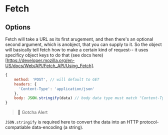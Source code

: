 # Fetch

## Options

Fetch will take a URL as its first arugement, and then there's an optional second argument, which is anobject, that you can supply to it. So the object will basically
tell fetch how to make a certain kind of request-- it uses specificy object keys to do that (see docs here)[https://developer.mozilla.org/en-US/docs/Web/API/Fetch_API/Using_Fetch].

```js
{
    method: 'POST', // will default to GET
    headers: {
      'Content-Type': 'application/json'
    },
    body: JSON.stringify(data) // body data type must match "Content-Type" header
}
```

>  Gotcha Alert

`JSON.stringify` is required here to convert the data into an HTTP protocol-compatiable data-encoding (a string).

